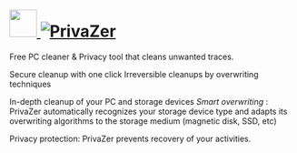 # [<img src="https://cdn.jsdelivr.net/gh/AdmiringWorm/chocolatey-packages@4186f9b8e5f01268d77ce22ee9ce679345b31a1c/automatic/privazer/icons/128x128.png" height="48" width="48" /> ![PrivaZer](<https://img.shields.io/chocolatey/v/privazer.svg?label=PrivaZer%20(Install)&style=for-the-badge>)](https://community.chocolatey.org/packages/privazer)

Free PC cleaner & Privacy tool that cleans unwanted traces.

Secure cleanup with one click Irreversible cleanups by overwriting techniques

In-depth cleanup of your PC and storage devices _Smart overwriting_ : PrivaZer automatically recognizes your storage device type and adapts its overwriting algorithms to the storage medium (magnetic disk, SSD, etc)

Privacy protection: PrivaZer prevents recovery of your activities.
